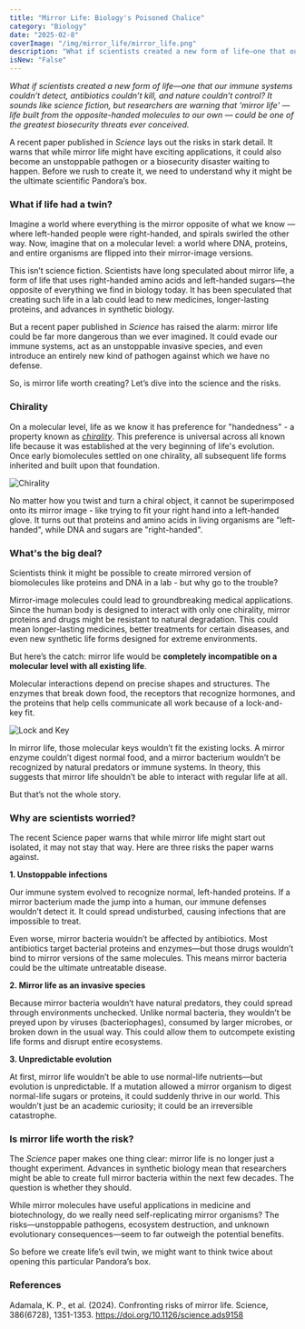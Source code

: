 ```yaml
---
title: "Mirror Life: Biology's Poisoned Chalice"
category: "Biology"
date: "2025-02-8"
coverImage: "/img/mirror_life/mirror_life.png"
description: "What if scientists created a new form of life—one that our immune systems couldn’t detect, antibiotics couldn’t kill, and nature couldn’t control? It sounds like science fiction, but researchers are warning that 'mirror life' — life built from the opposite-handed molecules to our own — could be one of the greatest biosecurity threats ever conceived."
isNew: "False"
---
```


_What if scientists created a new form of life—one that our immune systems couldn’t detect, antibiotics couldn’t kill, and nature couldn’t control? It sounds like science fiction, but researchers are warning that 'mirror life' — life built from the opposite-handed molecules to our own — could be one of the greatest biosecurity threats ever conceived._

A recent paper published in _Science_ lays out the risks in stark detail. It warns that while mirror life might have exciting applications, it could also become an unstoppable pathogen or a biosecurity disaster waiting to happen. Before we rush to create it, we need to understand why it might be the ultimate scientific Pandora’s box.

### What if life had a twin?

Imagine a world where everything is the mirror opposite of what we know — where left-handed people were right-handed, and spirals swirled the other way. Now, imagine that on a molecular level: a world where DNA, proteins, and entire organisms are flipped into their mirror-image versions.

This isn’t science fiction. Scientists have long speculated about mirror life, a form of life that uses right-handed amino acids and left-handed sugars—the opposite of everything we find in biology today. It has been speculated that creating such life in a lab could lead to new medicines, longer-lasting proteins, and advances in synthetic biology.

But a recent paper published in _Science_ has raised the alarm: mirror life could be far more dangerous than we ever imagined. It could evade our immune systems, act as an unstoppable invasive species, and even introduce an entirely new kind of pathogen against which we have no defense.

So, is mirror life worth creating? Let’s dive into the science and the risks.

### Chirality

On a molecular level, life as we know it has preference for "handedness" - a property known as [_chirality_](https://en.wikipedia.org/wiki/Chirality). This preference is universal across all known life because it was established at the very beginning of life's evolution. Once early biomolecules settled on one chirality, all subsequent life forms inherited and built upon that foundation.

![Chirality](/img/mirror_life/mirror_life1.png)

No matter how you twist and turn a chiral object, it cannot be superimposed onto its mirror image - like trying to fit your right hand into a left-handed glove. It turns out that proteins and amino acids in living organisms are "left-handed", while DNA and sugars are "right-handed".

### What's the big deal?

Scientists think it might be possible to create mirrored version of biomolecules like proteins and DNA in a lab - but why go to the trouble?

Mirror-image molecules could lead to groundbreaking medical applications. Since the human body is designed to interact with only one chirality, mirror proteins and drugs might be resistant to natural degradation. This could mean longer-lasting medicines, better treatments for certain diseases, and even new synthetic life forms designed for extreme environments.

But here’s the catch: mirror life would be **completely incompatible on a molecular level with all existing life**.

Molecular interactions depend on precise shapes and structures. The enzymes that break down food, the receptors that recognize hormones, and the proteins that help cells communicate all work because of a lock-and-key fit.

![Lock and Key](/img/mirror_life/mirror_life2.png)

In mirror life, those molecular keys wouldn’t fit the existing locks. A mirror enzyme couldn’t digest normal food, and a mirror bacterium wouldn’t be recognized by natural predators or immune systems. In theory, this suggests that mirror life shouldn’t be able to interact with regular life at all.

But that’s not the whole story.

### Why are scientists worried?

The recent Science paper warns that while mirror life might start out isolated, it may not stay that way. Here are three risks the paper warns against.

**1. Unstoppable infections**

Our immune system evolved to recognize normal, left-handed proteins. If a mirror bacterium made the jump into a human, our immune defenses wouldn’t detect it. It could spread undisturbed, causing infections that are impossible to treat.

Even worse, mirror bacteria wouldn’t be affected by antibiotics. Most antibiotics target bacterial proteins and enzymes—but those drugs wouldn’t bind to mirror versions of the same molecules. This means mirror bacteria could be the ultimate untreatable disease.

**2. Mirror life as an invasive species**

Because mirror bacteria wouldn’t have natural predators, they could spread through environments unchecked. Unlike normal bacteria, they wouldn’t be preyed upon by viruses (bacteriophages), consumed by larger microbes, or broken down in the usual way. This could allow them to outcompete existing life forms and disrupt entire ecosystems.

**3. Unpredictable evolution**

At first, mirror life wouldn’t be able to use normal-life nutrients—but evolution is unpredictable. If a mutation allowed a mirror organism to digest normal-life sugars or proteins, it could suddenly thrive in our world. This wouldn’t just be an academic curiosity; it could be an irreversible catastrophe.

### Is mirror life worth the risk?

The _Science_ paper makes one thing clear: mirror life is no longer just a thought experiment. Advances in synthetic biology mean that researchers might be able to create full mirror bacteria within the next few decades. The question is whether they should.

While mirror molecules have useful applications in medicine and biotechnology, do we really need self-replicating mirror organisms? The risks—unstoppable pathogens, ecosystem destruction, and unknown evolutionary consequences—seem to far outweigh the potential benefits.

So before we create life’s evil twin, we might want to think twice about opening this particular Pandora’s box.

### References

Adamala, K. P., et al. (2024). Confronting risks of mirror life. Science, 386(6728), 1351-1353. https://doi.org/10.1126/science.ads9158
